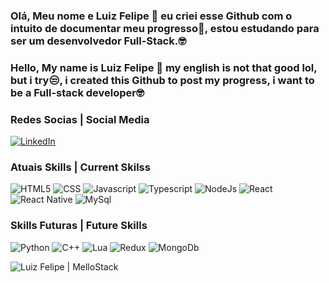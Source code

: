 ### Olá, Meu nome e Luiz Felipe 👋 eu criei esse Github com o intuito de documentar meu progresso🤗, estou estudando para ser um desenvolvedor Full-Stack.🤓

### Hello, My name is Luiz Felipe 👋 my english is not that good lol, but i try😒, i created this Github to post my progress, i want to be a Full-stack developer🤓

### Redes Socias | Social Media

[![LinkedIn](https://img.shields.io/badge/linktree-39E09B?style=for-the-badge&logo=linktree&logoColor=white)](https://linktr.ee/Lb.Mello)

<p>
<a href="https://www.youtube.com/@user-yl4rh8uh9j" height="30" width="40" /></a>
</p>

### Atuais Skills | Current Skilss 

![HTML5](https://img.shields.io/badge/HTML-239120?style=for-the-badge&logo=html5&logoColor=white)
![CSS](https://img.shields.io/badge/CSS-239120?&style=for-the-badge&logo=css3&logoColor=white)
![Javascript](https://img.shields.io/badge/JavaScript-F7DF1E?style=for-the-badge&logo=javascript&logoColor=black)
![Typescript](https://img.shields.io/badge/TypeScript-007ACC?style=for-the-badge&logo=typescript&logoColor=white)
![NodeJs](https://img.shields.io/badge/Node.js-43853D?style=for-the-badge&logo=node.js&logoColor=white)
![React](https://img.shields.io/badge/React-20232A?style=for-the-badge&logo=react&logoColor=61DAFB)
![React Native](https://img.shields.io/badge/React_Native-20232A?style=for-the-badge&logo=react&logoColor=61DAFB)
![MySql](https://img.shields.io/badge/MySQL-00000F?style=for-the-badge&logo=mysql&logoColor=white)

### Skills Futuras | Future Skills

![Python](https://img.shields.io/badge/Python-3776AB?style=for-the-badge&logo=python&logoColor=white)
![C++](https://img.shields.io/badge/C%2B%2B-00599C?style=for-the-badge&logo=c%2B%2B&logoColor=white)
![Lua](https://img.shields.io/badge/Lua-2C2D72?style=for-the-badge&logo=lua&logoColor=white)
![Redux](https://img.shields.io/badge/Redux-593D88?style=for-the-badge&logo=redux&logoColor=white)
![MongoDb](https://img.shields.io/badge/MongoDB-4EA94B?style=for-the-badge&logo=mongodb&logoColor=white)

![Luiz Felipe | MelloStack](https://github-readme-stats.vercel.app/api?username=mellostack&show_icons=true&bg_color=00000000)
